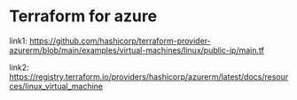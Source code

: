 # Terraform for azure

link1: https://github.com/hashicorp/terraform-provider-azurerm/blob/main/examples/virtual-machines/linux/public-ip/main.tf

link2: https://registry.terraform.io/providers/hashicorp/azurerm/latest/docs/resources/linux_virtual_machine
